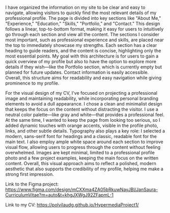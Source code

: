I have organized the information on my site to be clear and easy to navigate, allowing visitors to quickly find the most relevant details of my professional profile. The page is divided into key sections like "About Me," "Experience," "Education," "Skills," "Portfolio," and "Contact." This design follows a linear, top-to-bottom format, making it easy for users to intuitively go through each section and view all the content. The sections I consider most important, such as professional experience and skills, are placed near the top to immediately showcase my strengths. Each section has a clear heading to guide readers, and the content is concise, highlighting only the most essential points. My goal with this architecture is for users to gain a quick overview of my profile but also to have the option to explore more details if they wish—like the Portfolio section, which is currently empty but planned for future updates. Contact information is easily accessible. Overall, this structure aims for readability and easy navigation while giving prominence to my profile.

For the visual design of my CV, I've focused on projecting a professional image and maintaining readability, while incorporating personal branding elements to avoid a dull appearance. I chose a clean and minimalist design that keeps the    focus on the content without distracting the visitor. I use a neutral color palette—like gray and white—that provides a professional feel. At the same time, I wanted to keep the page from looking too serious, so I added dynamic touches with orange accents, visible in the profile photo, links, and other subtle details. Typography also plays a key role: I selected a modern, sans-serif font for headings and a classic, readable font for the main text. I also employ ample white space around each section to improve visual flow, allowing users to progress through the content without feeling overwhelmed. Images are kept minimal, limited to a professional profile photo and a few project examples, keeping the main focus on the written content. Overall, this visual approach aims to reflect a polished, modern aesthetic that also supports the credibility of my profile, helping me make a strong first impression.

Link to the Figma project:
https://www.figma.com/design/mCXXma4ZA05bRkuwNayJBl/JanSaura-CurriculumVitae?m=auto&t=khgJXWgJ92ZFapmL-1

Link to my CV:
https://polvilaudg.github.io/HypermediaProject1/
